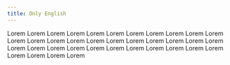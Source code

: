 ```yaml
---
title: Only English
---
```


Lorem Lorem Lorem Lorem Lorem Lorem Lorem Lorem Lorem Lorem Lorem Lorem Lorem Lorem Lorem Lorem Lorem Lorem Lorem Lorem Lorem Lorem Lorem Lorem Lorem Lorem Lorem Lorem Lorem Lorem Lorem Lorem Lorem Lorem Lorem Lorem Lorem
